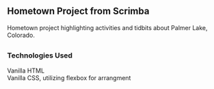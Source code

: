 ## Hometown Project from Scrimba 
Hometown project highlighting activities and tidbits about Palmer Lake, Colorado.
## 
### Technologies Used
Vanilla HTML\
Vanilla CSS, utilizing flexbox for arrangment

